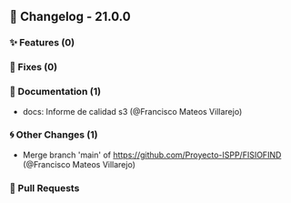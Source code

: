 ## 🚀 Changelog - 21.0.0

### ✨ Features (0)

### 🐛 Fixes (0)

### 📖 Documentation (1)
- docs: Informe de calidad s3 (@Francisco Mateos Villarejo)
### 🌀 Other Changes (1)
- Merge branch 'main' of https://github.com/Proyecto-ISPP/FISIOFIND (@Francisco Mateos Villarejo)
### 🔗 Pull Requests
